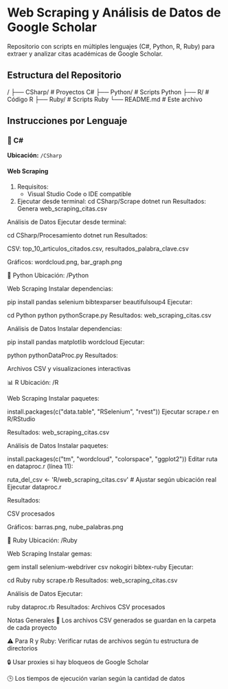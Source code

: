 # Web Scraping y Análisis de Datos de Google Scholar

Repositorio con scripts en múltiples lenguajes (C#, Python, R, Ruby) para extraer y analizar citas académicas de Google Scholar.

## Estructura del Repositorio
/
├── CSharp/ # Proyectos C#
├── Python/ # Scripts Python
├── R/ # Código R
├── Ruby/ # Scripts Ruby
└── README.md # Este archivo


## Instrucciones por Lenguaje

### 🔷 C# 
**Ubicación:** `/CSharp`

#### Web Scraping
1. Requisitos:
   - Visual Studio Code o IDE compatible
2. Ejecutar desde terminal:
   cd CSharp/Scrape
   dotnet run
Resultados:
Genera web_scraping_citas.csv

Análisis de Datos
Ejecutar desde terminal:

cd CSharp/Procesamiento
dotnet run
Resultados:

CSV: top_10_articulos_citados.csv, resultados_palabra_clave.csv

Gráficos: wordcloud.png, bar_graph.png

🐍 Python
Ubicación: /Python

Web Scraping
Instalar dependencias:

pip install pandas selenium bibtexparser beautifulsoup4
Ejecutar:

cd Python
python pythonScrape.py
Resultados:
web_scraping_citas.csv

Análisis de Datos
Instalar dependencias:

pip install pandas matplotlib wordcloud
Ejecutar:

python pythonDataProc.py
Resultados:

Archivos CSV y visualizaciones interactivas

📊 R
Ubicación: /R

Web Scraping
Instalar paquetes:

install.packages(c("data.table", "RSelenium", "rvest"))
Ejecutar scrape.r en R/RStudio

Resultados:
web_scraping_citas.csv

Análisis de Datos
Instalar paquetes:

install.packages(c("tm", "wordcloud", "colorspace", "ggplot2"))
Editar ruta en dataproc.r (línea 11):

ruta_del_csv <- 'R/web_scraping_citas.csv'  # Ajustar según ubicación real
Ejecutar dataproc.r

Resultados:

CSV procesados

Gráficos: barras.png, nube_palabras.png

💎 Ruby
Ubicación: /Ruby

Web Scraping
Instalar gemas:


gem install selenium-webdriver csv nokogiri bibtex-ruby
Ejecutar:


cd Ruby
ruby scrape.rb
Resultados:
web_scraping_citas.csv

Análisis de Datos
Ejecutar:

ruby dataproc.rb
Resultados:
Archivos CSV procesados

Notas Generales
📂 Los archivos CSV generados se guardan en la carpeta de cada proyecto

⚠️ Para R y Ruby: Verificar rutas de archivos según tu estructura de directorios

🔒 Usar proxies si hay bloqueos de Google Scholar

🕒 Los tiempos de ejecución varían según la cantidad de datos
